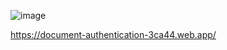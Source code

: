 ![image](https://user-images.githubusercontent.com/74361043/215274534-c508a61d-4036-4025-bf9a-5cab43aa964f.png)



https://document-authentication-3ca44.web.app/
